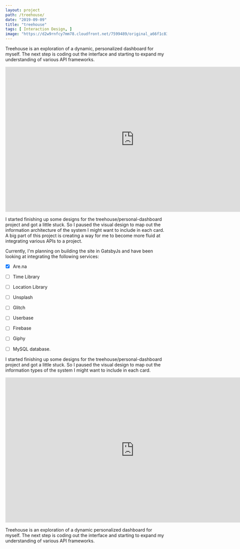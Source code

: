 ```yaml
---
layout: project
path: /treehouse/
date: "2019-09-09"
title: "treehouse"
tags: [ Interaction Design, ]
image: "https://d2w9rnfcy7mm78.cloudfront.net/7599489/original_a66f1c83ae599bfc962d3e0a207056c8.png?1591697858?bc=0"
---
```



Treehouse is an exploration of a dynamic, personalized dashboard for myself. The next step is coding out the interface and starting to expand my understanding of various API frameworks.

<iframe style="border: 1px solid rgba(0, 0, 0, 0.1);" width="800" height="450" src="https://www.figma.com/embed?embed_host=share&url=https%3A%2F%2Fwww.figma.com%2Ffile%2FaHpWaXQyHEq5rqXDOcJewM%2Fgndclouds%3Fnode-id%3D232%253A128&chrome=DOCUMENTATION" allowfullscreen></iframe>

I started finishing up some designs for the treehouse/personal-dashboard project and got a little stuck. So I paused the visual design to map out the information architecture of the system I might want to include in each card. A big part of this project is creating a way for me to become more fluid at integrating various APIs to a project.



Currently, I'm planning on building the site in GatsbyJs and have been looking at integrating the following services:
- [X] Are.na
- [ ] Time Library
- [ ] Location Library
- [ ] Unsplash
- [ ] Glitch
- [ ] Userbase
- [ ] Firebase
- [ ] Giphy
- [ ] MySQL database.




I started finishing up some designs for the treehouse/personal-dashboard project and got a little stuck. So I paused the visual design to map out the information types of the system I might want to include in each card.


<iframe style="border: 1px solid rgba(0, 0, 0, 0.1);" width="800" height="450" src="https://www.figma.com/embed?embed_host=share&url=https%3A%2F%2Fwww.figma.com%2Ffile%2FaHpWaXQyHEq5rqXDOcJewM%2Fgndclouds%3Fnode-id%3D208%253A221&chrome=DOCUMENTATION" allowfullscreen></iframe>


Treehouse is an exploration of a dynamic personalized dashboard for myself. The next step is coding out the interface and starting to expand my understanding of various API frameworks.
![]()

![]()
